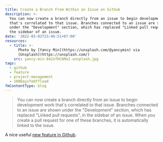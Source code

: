 ```yaml
---
title: Create a Branch From Within an Issue on Github
description: >-
  You can now create a branch directly from an issue to begin development work
  that's correlated to that issue. Branches connected to an issue are shown
  under the "Development" section, which has replaced "Linked pull requests", in
  the sidebar of an issue.
date: '2022-03-02T23:46:51+07:00'
resources:
  - title: >-
      Photo by [Yancy Min](https://unsplash.com/@yancymin) via
      [Unsplash](https://unsplash.com/)
    src: yancy-min-842ofHC6MaI-unsplash.jpg
tags:
  - github
  - feature
  - project-management
  - 100DaysToOffload
fmContentType: blog
---
```


> You can now create a branch directly from an issue to begin development work that's correlated to that issue. Branches connected to an issue are shown under the "Development" section, which has replaced "Linked pull requests", in the sidebar of an issue. When you create a pull request for one of these branches, it is automatically linked to the issue.

A nice useful [new feature in Github](https://github.blog/changelog/2022-03-02-create-a-branch-for-an-issue/).
